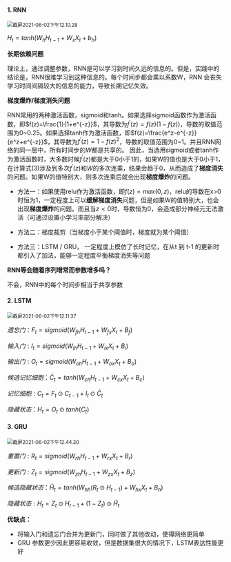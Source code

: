 #### 1. RNN

<img src="/Users/zhuhongyu/Library/Application Support/typora-user-images/截屏2021-06-02下午12.10.28.png" alt="截屏2021-06-02下午12.10.28" style="zoom:80%;" />



$H_t = tanh(W_hH_{t-1} + W_x X_{t} + b_h)$

**长期依赖问题**

理论上，通过调整参数，RNN是可以学习到时间久远的信息的。但是，实践中的结论是，RNN很难学习到这种信息的。每个时间步都会乘以系数W，RNN 会丧失学习时间间隔较大的信息的能力，导致长期记忆失效。

**梯度爆炸/梯度消失问题**

RNN常用的两种激活函数，sigmoid和tanh。如果选择sigmoid函数作为激活函数，即$f(z)=\frac{1}{1+e^{-z}}$，其导数为$f^{'}(z)=f(z)(1-f(z))$，导数的取值范围为0~0.25。如果选择tanh作为激活函数，即$f(z)=\frac{e^z-e^{-z}}{e^z+e^{-z}}$，其导数为$f^{'}(z)=1-f(z)^2$，导数的取值范围为0~1。并且RNN网络的同一层中，所有时间步的$W$都是共享的。
因此，当选用sigmoid或者tanh作为激活函数时，大多数时候$f^{'}(z)$都是大于0小于1的，如果W的值也是大于0小于1，在计算式(3)涉及到多次$f^{'}(z)$和$W$的多次连乘，结果会趋于0，从而造成了**梯度消失**的问题。如果W的值特别大，则多次连乘后就会出现**梯度爆炸**的问题。

- 方法一：如果使用relu作为激活函数，即$f(z)=max(0,z)$，relu的导数在x>0时恒为1，一定程度上可以**缓解梯度消失**问题，但是如果W的值特别大，也会出现**梯度爆炸**的问题。而且当$z<0$时，导数恒为0，会造成部分神经元无法激活（可通过设置小学习率部分解决）

- 方法二：梯度裁剪（当梯度小于某个阈值时，梯度就为某个阈值）
- 方法三：LSTM / GRU， 一定程度上模仿了长时记忆，在从t 到 t-1 的更新时都引入了加法，能够一定程度平衡梯度消失等问题

**RNN等会随着序列增常而参数增多吗？**

不会，RNN中的每个时间步相当于共享参数



#### 2. LSTM

<img src="/Users/zhuhongyu/Library/Application Support/typora-user-images/截屏2021-06-02下午12.11.37.png" alt="截屏2021-06-02下午12.11.37" style="zoom:80%;" />

$遗忘门： F_t = sigmoid(W_{fh} H_{t-1} + W_{fx} X_t + B_{f})$

$输入门: I_t = sigmoid(W_{ih} H_{t-1} + W_{ix} X_t + B_i)$

$输出门: O_t = sigmoid (W_{oh}H_{t - 1} + W_{ox} X_t + B_o )$

$候选记忆细胞：\hat C_t = tanh(W_{ch} H_{t - 1} + W_{cx}X_t + B_c)$

$记忆细胞: C_t = F_t  \odot C_{t-1} + I_t  \odot \hat C_t$

$隐藏状态：H_t = O_t  \odot tanh(C_t)$



#### 3. GRU

<img src="/Users/zhuhongyu/Library/Application Support/typora-user-images/截屏2021-06-02下午12.44.30.png" alt="截屏2021-06-02下午12.44.30" style="zoom:80%;" />

$重置门: R_t = sigmoid(W_{rh} H_{t - 1} + W_{rx} X_t + B_r)$

$更新门: Z_t = sigmoid(W_{zh} H_{t-1} + W_{zx} X_t + B_z)$

$候选隐藏状态：\hat H_t = tanh(W_{hh}(R_t \odot H_{t-1}) + W_{hx}X_{t} + B_h)$

$隐藏状态: H_t = Z_t \odot H_{t - 1} + (1 - Z_t)  \odot \hat H_t$

**优缺点：**

- 将输入门和遗忘门合并为更新门，同时做了其他改动，使得网络更简单
- GRU 参数更少因此更容易收敛，但是数据集很大的情况下，LSTM表达性能更好